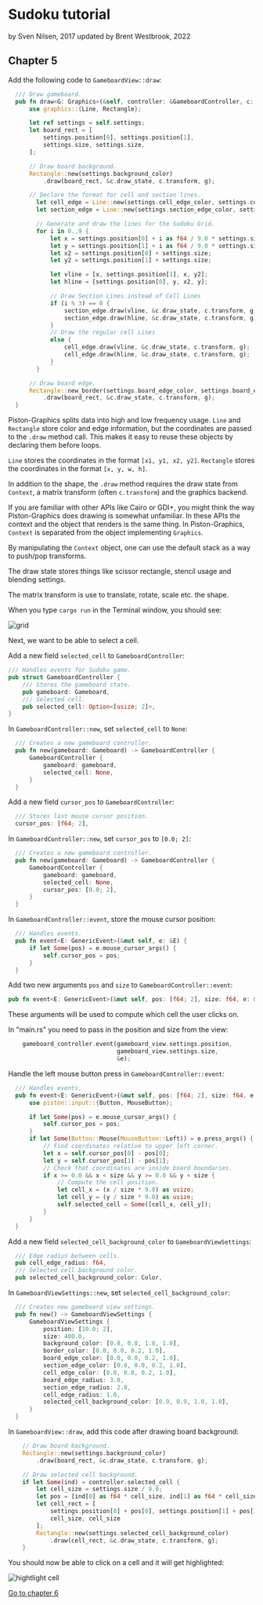 # Sudoku tutorial
by Sven Nilsen, 2017
updated by Brent Westbrook, 2022

## Chapter 5

Add the following code to `GameboardView::draw`:

```rust
  /// Draw gameboard.
  pub fn draw<G: Graphics>(&self, controller: &GameboardController, c: &Context, g: &mut G) {
      use graphics::{Line, Rectangle};

      let ref settings = self.settings;
      let board_rect = [
          settings.position[0], settings.position[1],
          settings.size, settings.size,
      ];

      // Draw board background.
      Rectangle::new(settings.background_color)
          .draw(board_rect, &c.draw_state, c.transform, g);

      // Declare the format for cell and section lines.
        let cell_edge = Line::new(settings.cell_edge_color, settings.cell_edge_radius);
        let section_edge = Line::new(settings.section_edge_color, settings.section_edge_radius);

        // Generate and draw the lines for the Sudoku Grid.
        for i in 0..9 {
            let x = settings.position[0] + i as f64 / 9.0 * settings.size;
            let y = settings.position[1] + i as f64 / 9.0 * settings.size;
            let x2 = settings.position[0] + settings.size;
            let y2 = settings.position[1] + settings.size;

            let vline = [x, settings.position[1], x, y2];
            let hline = [settings.position[0], y, x2, y];

            // Draw Section Lines instead of Cell Lines
            if (i % 3) == 0 {
                section_edge.draw(vline, &c.draw_state, c.transform, g);
                section_edge.draw(hline, &c.draw_state, c.transform, g);
            }
            // Draw the regular cell Lines
            else {
                cell_edge.draw(vline, &c.draw_state, c.transform, g);
                cell_edge.draw(hline, &c.draw_state, c.transform, g);
            }
        }

      // Draw board edge.
      Rectangle::new_border(settings.board_edge_color, settings.board_edge_radius)
          .draw(board_rect, &c.draw_state, c.transform, g);
  }
```

Piston-Graphics splits data into high and low frequency usage. `Line` and
`Rectangle` store color and edge information, but the coordinates are passed to
the `.draw` method call. This makes it easy to reuse these objects by declaring
them before loops.

`Line` stores the coordinates in the format `[x1, y1, x2, y2]`. `Rectangle`
stores the coordinates in the format `[x, y, w, h]`.

In addition to the shape, the `.draw` method requires the draw state from
`Context`, a matrix transform (often `c.transform`) and the graphics backend.

If you are familiar with other APIs like Cairo or GDI+, you might think the way
Piston-Graphics does drawing is somewhat unfamiliar. In these APIs the context
and the object that renders is the same thing. In Piston-Graphics, `Context` is
separated from the object implementing `Graphics`.

By manipulating the `Context` object, one can use the default stack as a way to
push/pop transforms.

The draw state stores things like scissor rectangle, stencil usage and blending
settings.

The matrix transform is use to translate, rotate, scale etc. the shape.

When you type `cargo run` in the Terminal window, you should see:

![grid](./images/grid.png)

Next, we want to be able to select a cell.

Add a new field `selected_cell` to `GameboardController`:

```rust
/// Handles events for Sudoku game.
pub struct GameboardController {
    /// Stores the gameboard state.
    pub gameboard: Gameboard,
    /// Selected cell.
    pub selected_cell: Option<[usize; 2]>,
}
```

In `GameboardController::new`, set `selected_cell` to `None`:

```rust
  /// Creates a new gameboard controller.
  pub fn new(gameboard: Gameboard) -> GameboardController {
      GameboardController {
          gameboard: gameboard,
          selected_cell: None,
      }
  }
```

Add a new field `cursor_pos` to `GameboardController`:

```rust
  /// Stores last mouse cursor position.
  cursor_pos: [f64; 2],
```

In `GameboardController::new`, set `cursor_pos` to `[0.0; 2]`:

```rust
  /// Creates a new gameboard controller.
  pub fn new(gameboard: Gameboard) -> GameboardController {
      GameboardController {
          gameboard: gameboard,
          selected_cell: None,
          cursor_pos: [0.0; 2],
      }
  }
```

In `GameboardController::event`, store the mouse cursor position:

```rust
  /// Handles events.
  pub fn event<E: GenericEvent>(&mut self, e: &E) {
      if let Some(pos) = e.mouse_cursor_args() {
          self.cursor_pos = pos;
      }
  }
```

Add two new arguments `pos` and `size` to `GameboardController::event`:

```rust
pub fn event<E: GenericEvent>(&mut self, pos: [f64; 2], size: f64, e: &E)
```

These arguments will be used to compute which cell the user clicks on.

In "main.rs" you need to pass in the position and size from the view:

```rust
    gameboard_controller.event(gameboard_view.settings.position,
                               gameboard_view.settings.size,
                               &e);
```

Handle the left mouse button press in `GameboardController::event`:

```rust
  /// Handles events.
  pub fn event<E: GenericEvent>(&mut self, pos: [f64; 2], size: f64, e: &E) {
      use piston::input::{Button, MouseButton};

      if let Some(pos) = e.mouse_cursor_args() {
          self.cursor_pos = pos;
      }
      if let Some(Button::Mouse(MouseButton::Left)) = e.press_args() {
          // Find coordinates relative to upper left corner.
          let x = self.cursor_pos[0] - pos[0];
          let y = self.cursor_pos[1] - pos[1];
          // Check that coordinates are inside board boundaries.
          if x >= 0.0 && x < size && y >= 0.0 && y < size {
              // Compute the cell position.
              let cell_x = (x / size * 9.0) as usize;
              let cell_y = (y / size * 9.0) as usize;
              self.selected_cell = Some([cell_x, cell_y]);
          }
      }
  }
```

Add a new field `selected_cell_background_color` to `GameboardViewSettings`:

```rust
  /// Edge radius between cells.
  pub cell_edge_radius: f64,
  /// Selected cell background color.
  pub selected_cell_background_color: Color,
```

In `GameboardViewSettings::new`, set `selected_cell_background_color`:

```rust
  /// Creates new gameboard view settings.
  pub fn new() -> GameboardViewSettings {
      GameboardViewSettings {
          position: [10.0; 2],
          size: 400.0,
          background_color: [0.8, 0.8, 1.0, 1.0],
          border_color: [0.0, 0.0, 0.2, 1.0],
          board_edge_color: [0.0, 0.0, 0.2, 1.0],
          section_edge_color: [0.0, 0.0, 0.2, 1.0],
          cell_edge_color: [0.0, 0.0, 0.2, 1.0],
          board_edge_radius: 3.0,
          section_edge_radius: 2.0,
          cell_edge_radius: 1.0,
          selected_cell_background_color: [0.9, 0.9, 1.0, 1.0],
      }
  }
```

In `GameboardView::draw`, add this code after drawing board background:

```rust
    // Draw board background.
    Rectangle::new(settings.background_color)
        .draw(board_rect, &c.draw_state, c.transform, g);

    // Draw selected cell background.
    if let Some(ind) = controller.selected_cell {
        let cell_size = settings.size / 9.0;
        let pos = [ind[0] as f64 * cell_size, ind[1] as f64 * cell_size];
        let cell_rect = [
            settings.position[0] + pos[0], settings.position[1] + pos[1],
            cell_size, cell_size
        ];
        Rectangle::new(settings.selected_cell_background_color)
            .draw(cell_rect, &c.draw_state, c.transform, g);
    }
```

You should now be able to click on a cell and it will get highlighted:

![hightlight cell](./images/highlight-cell.png)

[Go to chapter 6](chp-06.md)
